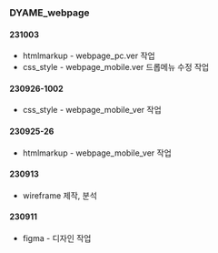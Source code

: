 ### DYAME_webpage

#### 231003
- htmlmarkup - webpage_pc.ver 작업
- css_style - webpage_mobile.ver 드롭메뉴 수정 작업
#### 230926-1002
- css_style - webpage_mobile_ver 작업
#### 230925-26
- htmlmarkup - webpage_mobile_ver 작업
#### 230913
- wireframe 제작, 분석
#### 230911
- figma - 디자인 작업
